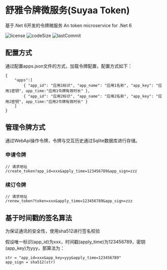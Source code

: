 # 舒雅令牌微服务(Suyaa Token)

基于.Net 6开发的令牌微服务
An token microservice for .Net 6

![license](https://img.shields.io/github/license/SuyaaUI/Suyaa.Token)
![codeSize](https://img.shields.io/github/languages/code-size/SuyaaUI/Suyaa.Token)
![lastCommit](https://img.shields.io/github/last-commit/SuyaaUI/Suyaa.Token)

## 配置方式

通过配置apps.json文件的方式，加载令牌配置，配置方式如下：

```
{
    "apps":[
        { "app_id": "应用1标识", "app_name": "应用1名称", "app_key": "应用1密钥", app_time:"应用1令牌有效时长" },
        { "app_id": "应用2标识", "app_name": "应用2名称", "app_key": "应用2密钥", app_time:"应用2令牌有效时长" }
    ]
}
```

## 管理令牌方式

通过WebApi操作令牌，令牌与交互历史通过Sqlite数据库进行存储。

### 申请令牌

```
// 请求地址
/create_token?app_id=xxx&apply_time=123456789&app_sign=zzz
```

### 续订令牌

```
// 请求地址
/renew_token?token=xxx&apply_time=123456789&app_sign=zzz
```

## 基于时间戳的签名算法

为保证通讯的安全性，使用sha512进行签名校验

假设唯一标识(app_id)为xxx，时间戳(apply_time)为123456789，密钥(app_key)为yyy，那算法为：

```
str = "app_id=xxx&app_key=yyy&apply_time=123456789"
app_sign = sha512(str)
```


